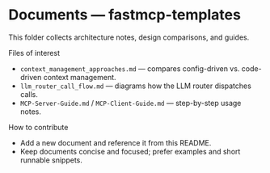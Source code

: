 # Documents — fastmcp-templates

This folder collects architecture notes, design comparisons, and guides.

Files of interest
- `context_management_approaches.md` — compares config-driven vs. code-driven context management.
- `llm_router_call_flow.md` — diagrams how the LLM router dispatches calls.
- `MCP-Server-Guide.md` / `MCP-Client-Guide.md` — step-by-step usage notes.

How to contribute
- Add a new document and reference it from this README.
- Keep documents concise and focused; prefer examples and short runnable snippets.
